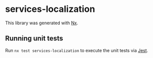 # services-localization

This library was generated with [Nx](https://nx.dev).

## Running unit tests

Run `nx test services-localization` to execute the unit tests via [Jest](https://jestjs.io).
